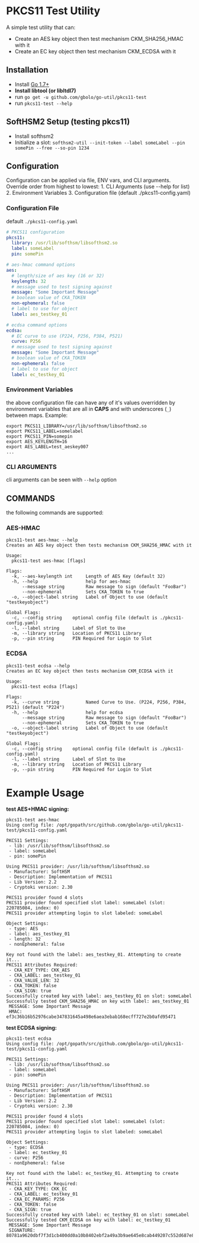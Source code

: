 # PKCS11 Test Utility

A simple test utility that can:

  - Create an AES key object then test mechanism CKM_SHA256_HMAC with it
  - Create an EC key object then test mechanism CKM_ECDSA with it

## Installation

  * Install [Go 1.7+](https://golang.org/dl/)
  * **Install libtool (or libltdl7)**
  * run `go get -u github.com/gbolo/go-util/pkcs11-test`
  * run `pkcs11-test --help`

## SoftHSM2 Setup (testing pkcs11)

  * Install softhsm2
  * Initialize a slot: `softhsm2-util --init-token --label someLabel --pin somePin --free --so-pin 1234`

## Configuration
Configuration can be applied via file, ENV vars, and CLI arguments. Override order from highest to lowest:
    1. CLI Arguments (use --help for list)
    2. Environment Variables
    3. Configuration file (default ./pkcs11-config.yaml)


### Configuration File
default `./pkcs11-config.yaml`

```yaml
# PKCS11 configuration
pkcs11:
  library: /usr/lib/softhsm/libsofthsm2.so
  label: someLabel
  pin: somePin

# aes-hmac command options
aes:
  # length/size of aes key (16 or 32)
  keylength: 32
  # message used to test signing against
  message: "Some Important Message"
  # boolean value of CKA_TOKEN
  non-ephemeral: false
  # label to use for object
  label: aes_testkey_01

# ecdsa command options
ecdsa:
  # EC curve to use (P224, P256, P384, P521)
  curve: P256
  # message used to test signing against
  message: "Some Important Message"
  # boolean value of CKA_TOKEN
  non-ephemeral: false
  # label to use for object
  label: ec_testkey_01
```

### Environment Variables
the above configuration file can have any of it's values overridden by environment variables that are all in **CAPS** and with underscores (`_`) between maps.
Example:

```
export PKCS11_LIBRARY=/usr/lib/softhsm/libsofthsm2.so
export PKCS11_LABEL=somelabel
export PKCS11_PIN=somepin
export AES_KEYLENGTH=16
export AES_LABEL=test_aeskey007
...
```

### CLI ARGUMENTS
cli arguments can be seen with `--help` option

## COMMANDS
the following commands are supported:

### AES-HMAC
```
pkcs11-test aes-hmac --help
Creates an AES key object then tests mechanism CKM_SHA256_HMAC with it

Usage:
  pkcs11-test aes-hmac [flags]

Flags:
  -k, --aes-keylength int     Length of AES Key (default 32)
  -h, --help                  help for aes-hmac
      --message string        Raw message to sign (default "FooBar")
      --non-ephemeral         Sets CKA_TOKEN to true
  -o, --object-label string   Label of Object to use (default "testkeyobject")

Global Flags:
  -c, --config string    optional config file (default is ./pkcs11-config.yaml)
  -l, --label string     Label of Slot to Use
  -m, --library string   Location of PKCS11 Library
  -p, --pin string       PIN Required for Login to Slot
```

### ECDSA
```
pkcs11-test ecdsa --help
Creates an EC key object then tests mechanism CKM_ECDSA with it

Usage:
  pkcs11-test ecdsa [flags]

Flags:
  -k, --curve string          Named Curve to Use. (P224, P256, P384, P521) (default "P224")
  -h, --help                  help for ecdsa
      --message string        Raw message to sign (default "FooBar")
      --non-ephemeral         Sets CKA_TOKEN to true
  -o, --object-label string   Label of Object to use (default "testkeyobject")

Global Flags:
  -c, --config string    optional config file (default is ./pkcs11-config.yaml)
  -l, --label string     Label of Slot to Use
  -m, --library string   Location of PKCS11 Library
  -p, --pin string       PIN Required for Login to Slot
```

# Example Usage

**test AES+HMAC signing:**

```
pkcs11-test aes-hmac
Using config file: /opt/gopath/src/github.com/gbolo/go-util/pkcs11-test/pkcs11-config.yaml

PKCS11 Settings:
 - lib: /usr/lib/softhsm/libsofthsm2.so
 - label: someLabel
 - pin: somePin

Using PKCS11 provider: /usr/lib/softhsm/libsofthsm2.so
 - Manufacturer: SoftHSM
 - Description: Implementation of PKCS11
 - Lib Version: 2.2
 - Cryptoki version: 2.30

PKCS11 provider found 4 slots
PKCS11 provider found specified slot label: someLabel (slot: 220785084, index: 0)
PKCS11 provider attempting login to slot labeled: someLabel

Object Settings:
 - type: AES
 - label: aes_testkey_01
 - length: 32
 - nonEphemeral: false

Key not found with the label: aes_testkey_01. Attempting to create it...
PKCS11 Attributes Required:
 - CKA_KEY_TYPE: CKK_AES
 - CKA_LABEL: aes_testkey_01
 - CKA_VALUE_LEN: 32
 - CKA_TOKEN: false
 - CKA_SIGN: true
Successfully created key with label: aes_testkey_01 on slot: someLabel
Successfully tested CKM_SHA256_HMAC on key with label: aes_testkey_01
 MESSAGE: Some Important Message
 HMAC: ef3c36b16b52976cabe347831645a498e6aea3ebab168ecff727e2b0afd95471
```

**test ECDSA signing:**

```
pkcs11-test ecdsa
Using config file: /opt/gopath/src/github.com/gbolo/go-util/pkcs11-test/pkcs11-config.yaml

PKCS11 Settings:
 - lib: /usr/lib/softhsm/libsofthsm2.so
 - label: someLabel
 - pin: somePin

Using PKCS11 provider: /usr/lib/softhsm/libsofthsm2.so
 - Manufacturer: SoftHSM
 - Description: Implementation of PKCS11
 - Lib Version: 2.2
 - Cryptoki version: 2.30

PKCS11 provider found 4 slots
PKCS11 provider found specified slot label: someLabel (slot: 220785084, index: 0)
PKCS11 provider attempting login to slot labeled: someLabel

Object Settings:
 - type: ECDSA
 - label: ec_testkey_01
 - curve: P256
 - nonEphemeral: false

Key not found with the label: ec_testkey_01. Attempting to create it...
PKCS11 Attributes Required:
 - CKA_KEY_TYPE: CKK_EC
 - CKA_LABEL: ec_testkey_01
 - CKA_EC_PARAMS: P256
 - CKA_TOKEN: false
 - CKA_SIGN: true
Successfully created key with label: ec_testkey_01 on slot: someLabel
Successfully tested CKM_ECDSA on key with label: ec_testkey_01
 MESSAGE: Some Important Message
 SIGNATURE: 80781a9620dbf7f3d1cb400dd0a10b8402ebf2a49a3b9ae645e8cab449207c552d687e8c61dc8627eab6603eee56ec3fc316fb3b23b6ae21149e40ddb86c8c0d
```
